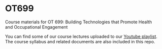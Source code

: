 # OT699
Course materials for OT 699: Building Technologies that Promote Health and Occupational Engagement

You can find some of our course lectures uploaded to our [Youtube playlist](https://www.youtube.com/playlist?list=PLJSDUL80OPJ9viDc__qqBLgTzASdALcQO). The course syllabus and related documents are also included in this repo. 

